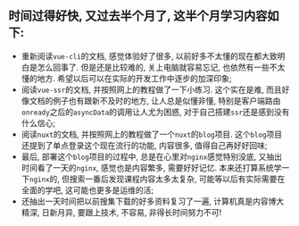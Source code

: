 ## 时间过得好快, 又过去半个月了, 这半个月学习内容如下:
+ 重新阅读`vue-cli`的文档, 感觉体验好了很多, 以前好多不太懂的现在都大致明白是怎么回事了. 但是还是比较难的, 关上电脑就容易忘记, 也依然有一些不太懂的地方. 希望以后可以在实际的开发工作中逐步的加深印象;
+ 阅读`vue-ssr`的文档, 并按照网上的教程做了一下小练习. 这个实在是难, 而且好像文档的例子也有跟新不及时的地方, 让人总是似懂非懂, 特别是客户端路由`onready`之后的`asyncData`的调用让人尤为困惑, 对于自己搭建`ssr`还是感到没有什么信心;
+ 阅读`nuxt`的文档, 并按照网上的教程做了一个`nuxt`的`blog`项目. 这个`blog`项目还提到了单点登录这个现在流行的功能, 内容很多, 值得自己再好好回味;
+ 最后, 部署这个`blog`项目的过程中, 总是在心里对`nginx`感觉特别没底, 又抽出时间看了一天的`nginx`, 感觉也是内容繁多, 需要好好记忆. 本来还打算系统学一下`nginx`的, 但搜索一番后发现课程内容太多太复杂, 可能等以后有实际需要在全面的学吧, 这可能也更多是运维的活;
+ 还抽出一天时间把以前搜集下载的好多资料复习了一遍, 计算机真是内容博大精深, 日新月异, 要跟上技术, 不容易, 非得长时间努力不可!
